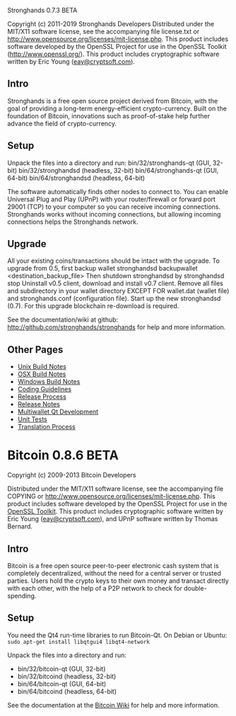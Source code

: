 Stronghands 0.7.3 BETA

Copyright (c) 2011-2019 Stronghands Developers
Distributed under the MIT/X11 software license, see the accompanying
file license.txt or http://www.opensource.org/licenses/mit-license.php.
This product includes software developed by the OpenSSL Project for use in
the OpenSSL Toolkit (http://www.openssl.org/).  This product includes
cryptographic software written by Eric Young (eay@cryptsoft.com).


Intro
-----
Stronghands is a free open source project derived from Bitcoin, with
the goal of providing a long-term energy-efficient crypto-currency.
Built on the foundation of Bitcoin, innovations such as proof-of-stake
help further advance the field of crypto-currency.


Setup
-----
Unpack the files into a directory and run:
 bin/32/stronghands-qt (GUI, 32-bit)
 bin/32/stronghandsd (headless, 32-bit)
 bin/64/stronghands-qt (GUI, 64-bit)
 bin/64/stronghandsd (headless, 64-bit)

The software automatically finds other nodes to connect to.  You can
enable Universal Plug and Play (UPnP) with your router/firewall
or forward port 29001 (TCP) to your computer so you can receive
incoming connections.  Stronghands works without incoming connections,
but allowing incoming connections helps the Stronghands network.


Upgrade
-------
All your existing coins/transactions should be intact with the upgrade.
To upgrade from 0.5, first backup wallet
stronghandsd backupwallet <destination_backup_file>
Then shutdown stronghandsd by
stronghandsd stop
Uninstall v0.5 client, download and install v0.7 client.
Remove all files and subdirectory in your wallet directory EXCEPT FOR
wallet.dat (wallet file) and stronghands.conf (configuration file).
Start up the new stronghandsd (0.7).
For this upgrade blockchain re-download is required.


See the documentation/wiki at github:
  http://github.com/stronghands/stronghands
for help and more information.


Other Pages
---------------------
- [Unix Build Notes](build-unix.md)
- [OSX Build Notes](build-osx.md)
- [Windows Build Notes](build-msw.md)
- [Coding Guidelines](coding.md)
- [Release Process](release-process.md)
- [Release Notes](release-notes.md)
- [Multiwallet Qt Development](multiwallet-qt.md)
- [Unit Tests](unit-tests.md)
- [Translation Process](translation_process.md)




Bitcoin 0.8.6 BETA
====================

Copyright (c) 2009-2013 Bitcoin Developers

Distributed under the MIT/X11 software license, see the accompanying
file COPYING or http://www.opensource.org/licenses/mit-license.php.
This product includes software developed by the OpenSSL Project for use in the [OpenSSL Toolkit](http://www.openssl.org/). This product includes
cryptographic software written by Eric Young ([eay@cryptsoft.com](mailto:eay@cryptsoft.com)), and UPnP software written by Thomas Bernard.


Intro
---------------------
Bitcoin is a free open source peer-to-peer electronic cash system that is
completely decentralized, without the need for a central server or trusted
parties.  Users hold the crypto keys to their own money and transact directly
with each other, with the help of a P2P network to check for double-spending.


Setup
---------------------
You need the Qt4 run-time libraries to run Bitcoin-Qt. On Debian or Ubuntu:
	`sudo apt-get install libqtgui4 libqt4-network`

Unpack the files into a directory and run:

- bin/32/bitcoin-qt (GUI, 32-bit)
- bin/32/bitcoind (headless, 32-bit)
- bin/64/bitcoin-qt (GUI, 64-bit)
- bin/64/bitcoind (headless, 64-bit)

See the documentation at the [Bitcoin Wiki](https://en.bitcoin.it/wiki/Main_Page)
for help and more information.
